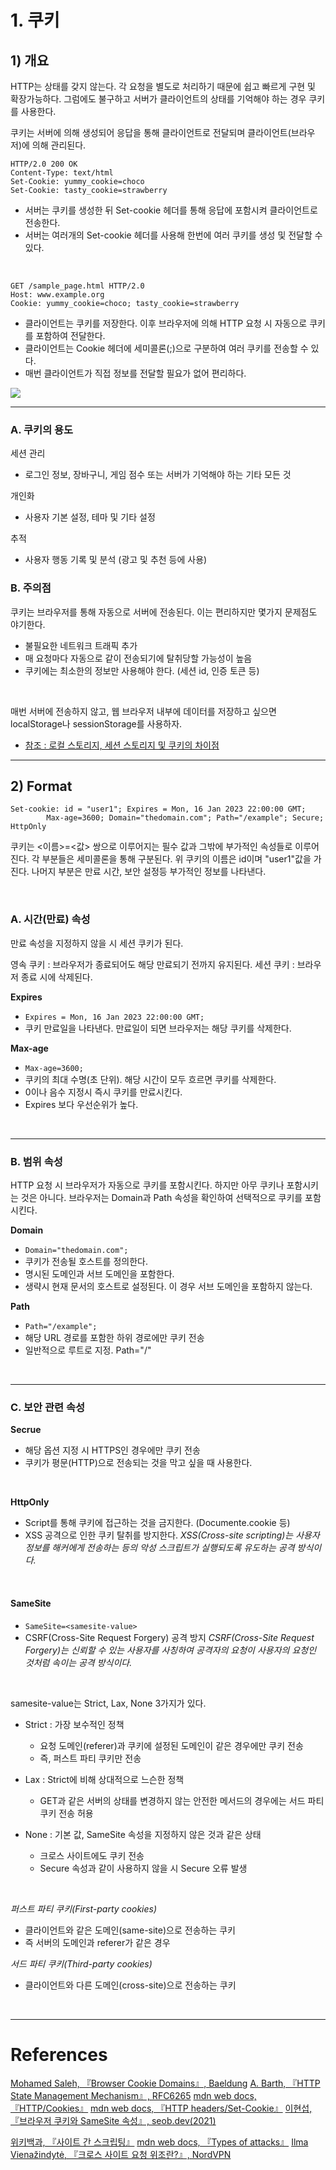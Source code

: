 # 1. 쿠키
## 1) 개요
HTTP는 상태를 갖지 않는다. 각 요청을 별도로 처리하기 때문에 쉽고 빠르게 구현 및 확장가능하다.
그럼에도 불구하고 서버가 클라이언트의 상태를 기억해야 하는 경우 쿠키를 사용한다.
<br>

쿠키는 서버에 의해 생성되어 응답을 통해 클라이언트로 전달되며 클라이언트(브라우저)에 의해 관리된다.

```
HTTP/2.0 200 OK
Content-Type: text/html
Set-Cookie: yummy_cookie=choco
Set-Cookie: tasty_cookie=strawberry
```

- 서버는 쿠키를 생성한 뒤 Set-cookie 헤더를 통해 응답에 포함시켜 클라이언트로 전송한다.
- 서버는 여러개의 Set-cookie 헤더를 사용해 한번에 여러 쿠키를 생성 및 전달할 수 있다.
<br>

```
GET /sample_page.html HTTP/2.0
Host: www.example.org
Cookie: yummy_cookie=choco; tasty_cookie=strawberry
```
- 클라이언트는 쿠키를 저장한다. 이후 브라우저에 의해 HTTP 요청 시 자동으로 쿠키를 포함하여 전달한다.
- 클라이언트는 Cookie 헤더에 세미콜론(;)으로 구분하여 여러 쿠키를 전송할 수 있다.
- 매번 클라이언트가 직접 정보를 전달할 필요가 없어 편리하다.


![](https://velog.velcdn.com/images/jjbin/post/540a4129-33ab-4bf0-a815-bcca4f5d2bbd/image.png)

---

### A. 쿠키의 용도

세션 관리
- 로그인 정보, 장바구니, 게임 점수 또는 서버가 기억해야 하는 기타 모든 것

개인화
- 사용자 기본 설정, 테마 및 기타 설정

추적
- 사용자 행동 기록 및 분석 (광고 및 추천 등에 사용)
    
### B. 주의점
쿠키는 브라우저를 통해 자동으로 서버에 전송된다. 이는 편리하지만 몇가지 문제점도 야기한다.
- 불필요한 네트워크 트래픽 추가
- 매 요청마다 자동으로 같이 전송되기에 탈취당할 가능성이 높음
- 쿠키에는 최소한의 정보만 사용해야 한다. (세션 id, 인증 토큰 등)

<br>

매번 서버에 전송하지 않고, 웹 브라우저 내부에 데이터를 저장하고 싶으면 localStorage나 sessionStorage를 사용하자. 
- [참조 : 로컬 스토리지, 세션 스토리지 및 쿠키의 차이점](https://www.geeksforgeeks.org/difference-between-local-storage-session-storage-and-cookies/?ref=gcse)

---
	

## 2) Format
```
Set-cookie: id = "user1"; Expires = Mon, 16 Jan 2023 22:00:00 GMT;
		Max-age=3600; Domain="thedomain.com"; Path="/example"; Secure; HttpOnly
```
쿠키는 <이름>=<값> 쌍으로 이루어지는 필수 값과 그밖에 부가적인 속성들로 이루어진다.
각 부분들은 세미콜론을 통해 구분된다.
위 쿠키의 이름은 id이며 "user1"값을 가진다. 나머지 부분은 만료 시간, 보안 설정등 부가적인 정보를 나타낸다.

<br>

### A. 시간(만료) 속성
만료 속성을 지정하지 않을 시 세션 쿠키가 된다.

영속 쿠키 : 브라우저가 종료되어도 해당 만료되기 전까지 유지된다.
세션 쿠키 : 브라우저 종료 시에 삭제된다.

**Expires**
- ```Expires = Mon, 16 Jan 2023 22:00:00 GMT;```
- 쿠키 만료일을 나타낸다. 만료일이 되면 브라우저는 해당 쿠키를 삭제한다.

**Max-age**
- ```Max-age=3600;```
- 쿠키의 최대 수명(초 단위). 해당 시간이 모두 흐르면 쿠키를 삭제한다.
- 0이나 음수 지정시 즉시 쿠키를 만료시킨다.
- Expires 보다 우선순위가 높다.
<br>

---

### B. 범위 속성
HTTP 요청 시 브라우저가 자동으로 쿠키를 포함시킨다.
하지만 아무 쿠키나 포함시키는 것은 아니다.
브라우저는 Domain과 Path 속성을 확인하여 선택적으로 쿠키를 포함시킨다.

**Domain**
- ```Domain="thedomain.com";``` 
- 쿠키가 전송될 호스트를 정의한다.
- 명시된 도메인과 서브 도메인을 포함한다.
- 생략시 현재 문서의 호스트로 설정된다. 이 경우 서브 도메인을 포함하지 않는다.

**Path**
- ```Path="/example";```
- 해당 URL 경로를 포함한 하위 경로에만 쿠키 전송
- 일반적으로 루트로 지정. Path="/"
<br>

---

### C. 보안 관련 속성
**Secrue**
- 해당 옵션 지정 시 HTTPS인 경우에만 쿠키 전송
- 쿠키가 평문(HTTP)으로 전송되는 것을 막고 싶을 때 사용한다.
<br>    

**HttpOnly**
- Script를 통해 쿠키에 접근하는 것을 금지한다. (Documente.cookie 등)
- XSS 공격으로 인한 쿠키 탈취를 방지한다.
_XSS(Cross-site scripting)는 사용자 정보를 해커에게 전송하는 등의 악성 스크립트가 실행되도록 유도하는 공격 방식이다._

<br>

#### **SameSite**
- ```SameSite=<samesite-value>```
- CSRF(Cross-Site Request Forgery) 공격 방지
	_CSRF(Cross-Site Request Forgery)는 신뢰할 수 있는 사용자를 사칭하여 공격자의 요청이 사용자의 요청인 것처럼 속이는 공격 방식이다._

<br>

samesite-value는 Strict, Lax, None 3가지가 있다.
- Strict : 가장 보수적인 정책
    - 요청 도메인(referer)과 쿠키에 설정된 도메인이 같은 경우에만 쿠키 전송
    - 즉, 퍼스트 파티 쿠키만 전송

- Lax : Strict에 비해 상대적으로 느슨한 정책
   - GET과 같은 서버의 상태를 변경하지 않는 안전한 메서드의 경우에는 서드 파티 쿠키 전송 허용

- None : 기본 값, SameSite 속성을 지정하지 않은 것과 같은 상태
   - 크로스 사이트에도 쿠키 전송
   - Secure 속성과 같이 사용하지 않을 시 Secure 오류 발생

<br>

_퍼스트 파티 쿠키(First-party cookies)_
- 클라이언트와 같은 도메인(same-site)으로 전송하는 쿠키
- 즉 서버의 도메인과 referer가 같은 경우

_서드 파티 쿠키(Third-party cookies)_
- 클라이언트와 다른 도메인(cross-site)으로 전송하는 쿠키

<br>

---


# References
>
[Mohamed Saleh, 『Browser Cookie Domains』, Baeldung](https://www.baeldung.com/cs/browser-cookie-domains)
[A. Barth, 『HTTP State Management Mechanism』, RFC6265](https://datatracker.ietf.org/doc/html/rfc6265#section-5.2.6)
[mdn web docs, 『HTTP/Cookies』](https://developer.mozilla.org/en-US/docs/Web/HTTP/Cookies)
[mdn web docs, 『HTTP headers/Set-Cookie』](https://developer.mozilla.org/en-US/docs/Web/HTTP/Headers/Set-Cookie)
[이현섭, 『브라우저 쿠키와 SameSite 속성』, seob.dev(2021)](https://seob.dev/posts/%EB%B8%8C%EB%9D%BC%EC%9A%B0%EC%A0%80-%EC%BF%A0%ED%82%A4%EC%99%80-SameSite-%EC%86%8D%EC%84%B1/)

>
[위키백과, 『사이트 간 스크립팅』](https://ko.wikipedia.org/wiki/%EC%82%AC%EC%9D%B4%ED%8A%B8_%EA%B0%84_%EC%8A%A4%ED%81%AC%EB%A6%BD%ED%8C%85)
[mdn web docs, 『Types of attacks』](https://developer.mozilla.org/en-US/docs/Web/Security/Types_of_attacks)
[Ilma Vienažindytė, 『크로스 사이트 요청 위조란?』, NordVPN](https://nordvpn.com/ko/blog/csrf/)
